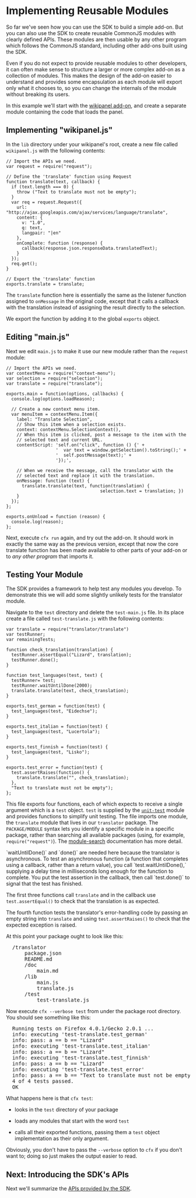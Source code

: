 # Implementing Reusable Modules #

So far we've seen how you can use the SDK to build a simple add-on. But you
can also use the SDK to create reusable CommonJS modules with clearly defined
APIs. These modules are then usable by any other program which follows the
CommonJS standard, including other add-ons built using the SDK.

Even if you do not expect to provide reusable modules to other developers, it
can often make sense to structure a larger or more complex add-on as a
collection of modules. This makes the design of the add-on easier to understand
and provides some encapsulation as each module will export only what it chooses
to, so you can change the internals of the module without breaking its users.

In this example we'll start with the [wikipanel
add-on](dev-guide/addon-development/implementing-simple-addon.html), and create
a separate module containing the code that loads the panel.

## Implementing "wikipanel.js" ##

In the `lib` directory under your wikipanel's root, create a new file called
`wikipanel.js` with the following contents:

    // Import the APIs we need.
    var request = require("request");

    // Define the 'translate' function using Request
    function translate(text, callback) {
      if (text.length === 0) {
        throw ("Text to translate must not be empty");
      }
      var req = request.Request({
        url: "http://ajax.googleapis.com/ajax/services/language/translate",
        content: {
          v: "1.0",
          q: text,
          langpair: "|en"
        },
        onComplete: function (response) {
          callback(response.json.responseData.translatedText);
        }
      });
      req.get();
    }

    // Export the 'translate' function
    exports.translate = translate;


The `translate` function here is essentially the same as the listener function
assigned to `onMessage` in the original code, except that it calls a callback
with the translation instead of assigning the result directly to the selection.

We export the function by adding it to the global `exports` object.

## Editing "main.js" ##

Next we edit `main.js` to make it use our new module rather than the `request`
module:

    // Import the APIs we need.
    var contextMenu = require("context-menu");
    var selection = require("selection");
    var translate = require("translate");

    exports.main = function(options, callbacks) {
      console.log(options.loadReason);

      // Create a new context menu item.
      var menuItem = contextMenu.Item({
        label: "Translate Selection",
        // Show this item when a selection exists.
        context: contextMenu.SelectionContext(),
        // When this item is clicked, post a message to the item with the
        // selected text and current URL.
        contentScript: 'self.on("click", function () {' +
                       '  var text = window.getSelection().toString();' +
                       '  self.postMessage(text);' +
                       '});',

        // When we receive the message, call the translator with the
        // selected text and replace it with the translation.
        onMessage: function (text) {
          translate.translate(text, function(translation) {
                                        selection.text = translation; })
        }
      });
    };

    exports.onUnload = function (reason) {
      console.log(reason);
    };


Next, execute `cfx run` again, and try out the add-on. It should work in
exactly the same way as the previous version, except that now the core
translate function has been made available to other parts of your add-on or
to *any other program* that imports it.

## Testing Your Module ##

The SDK provides a framework to help test any modules you develop. To
demonstrate this we will add some slightly unlikely tests for the translator
module.

Navigate to the `test` directory and delete the `test-main.js` file. In its
place create a file called `test-translate.js` with the following contents:

    var translate = require("translator/translate")
    var testRunner;
    var remainingTests;

    function check_translation(translation) {
      testRunner.assertEqual("Lizard", translation);
      testRunner.done();
    }

    function test_languages(test, text) {
      testRunner= test;
      testRunner.waitUntilDone(2000);
      translate.translate(text, check_translation);
    }

    exports.test_german = function(test) {
      test_languages(test, "Eidechse");
    }

    exports.test_italian = function(test) {
      test_languages(test, "Lucertola");
    }

    exports.test_finnish = function(test) {
      test_languages(test, "Lisko");
    }

    exports.test_error = function(test) {
      test.assertRaises(function() {
        translate.translate("", check_translation);
      },
      "Text to translate must not be empty");
    };

This file exports four functions, each of which expects to receive a single
argument which is a `test` object. `test` is supplied by the
[`unit-test`](packages/api-utils/docs/unit-test.html) module and provides
functions to simplify unit testing. The file imports one module, the
`translate` module that lives in our `translator` package. The
`PACKAGE/MODULE` syntax lets you identify a specific module in a specific
package, rather than searching all available packages (using, for example,
`require("request")`). The
[module-search](dev-guide/addon-development/module-search.html) documentation
has more detail.

<span class="aside">
`waitUntilDone()` and `done()` are needed here because the translator is
asynchronous. To test an asynchronous function (a function that completes
using a callback, rather than a return value), you call `test.waitUntilDone(),`
supplying a delay time in milliseconds long enough for the function to
complete. You put the test assertion in the callback, then call `test.done()`
to signal that the test has finished.
</span>

The first three functions call `translate` and in the callback use
`test.assertEqual()` to check that the translation is as expected.

The fourth function tests the translator's error-handling code by passing an
empty string into `translate` and using `test.assertRaises()` to check that the
expected exception is raised.

At this point your package ought to look like this:

<pre>
  /translator
      package.json
      README.md
      /doc
          main.md
      /lib
          main.js
          translate.js
      /test
          test-translate.js
</pre>

Now execute `cfx --verbose test` from under the package root directory.
You should see something like this:

<pre>
  Running tests on Firefox 4.0.1/Gecko 2.0.1 ...
  info: executing 'test-translate.test_german'
  info: pass: a == b == "Lizard"
  info: executing 'test-translate.test_italian'
  info: pass: a == b == "Lizard"
  info: executing 'test-translate.test_finnish'
  info: pass: a == b == "Lizard"
  info: executing 'test-translate.test_error'
  info: pass: a == b == "Text to translate must not be empty"
  4 of 4 tests passed.
  OK
</pre>

What happens here is that `cfx test`:

* looks in the `test` directory of your
package

* loads any modules that start with the word `test`
*  calls all their exported functions, passing them a `test` object
implementation as their only argument.

Obviously, you don't have to pass the `--verbose` option to `cfx` if you don't
want to; doing so just makes the output easier to read.

## Next: Introducing the SDK's APIs ##

Next we'll summarize the
[APIs provided by the SDK](dev-guide/addon-development/api-intro.html).

